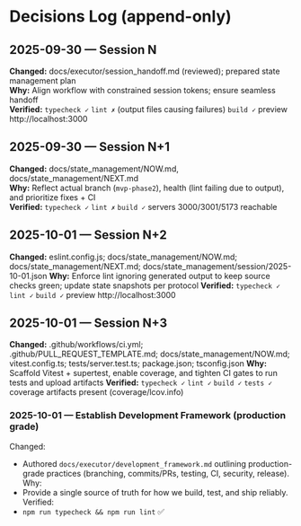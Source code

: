 # Decisions Log (append-only)

## 2025-09-30 — Session N
**Changed:** docs/executor/session_handoff.md (reviewed); prepared state management plan  
**Why:** Align workflow with constrained session tokens; ensure seamless handoff  
**Verified:** `typecheck ✓` `lint ✗` (output files causing failures) `build ✓` preview http://localhost:3000

## 2025-09-30 — Session N+1
**Changed:** docs/state_management/NOW.md, docs/state_management/NEXT.md  
**Why:** Reflect actual branch (`mvp-phase2`), health (lint failing due to output), and prioritize fixes + CI  
**Verified:** `typecheck ✓` `lint ✗` `build ✓` servers 3000/3001/5173 reachable

## 2025-10-01 — Session N+2
**Changed:** eslint.config.js; docs/state_management/NOW.md; docs/state_management/NEXT.md; docs/state_management/session/2025-10-01.json
**Why:** Enforce lint ignoring generated output to keep source checks green; update state snapshots per protocol
**Verified:** `typecheck ✓` `lint ✓` `build ✓` preview http://localhost:3000

## 2025-10-01 — Session N+3
**Changed:** .github/workflows/ci.yml; .github/PULL_REQUEST_TEMPLATE.md; docs/state_management/NOW.md; vitest.config.ts; tests/server.test.ts; package.json; tsconfig.json
**Why:** Scaffold Vitest + supertest, enable coverage, and tighten CI gates to run tests and upload artifacts
**Verified:** `typecheck ✓` `lint ✓` `build ✓` `tests ✓` coverage artifacts present (coverage/lcov.info)

### 2025-10-01 — Establish Development Framework (production grade)
Changed:
- Authored `docs/executor/development_framework.md` outlining production-grade practices (branching, commits/PRs, testing, CI, security, release).
Why:
- Provide a single source of truth for how we build, test, and ship reliably.
Verified:
- `npm run typecheck && npm run lint` ✅

